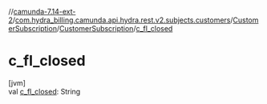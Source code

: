 //[camunda-7.14-ext-2](../../../../index.md)/[com.hydra_billing.camunda.api.hydra.rest.v2.subjects.customers](../../index.md)/[CustomerSubscription](../index.md)/[CustomerSubscription](index.md)/[c_fl_closed](c_fl_closed.md)

# c_fl_closed

[jvm]\
val [c_fl_closed](c_fl_closed.md): String
